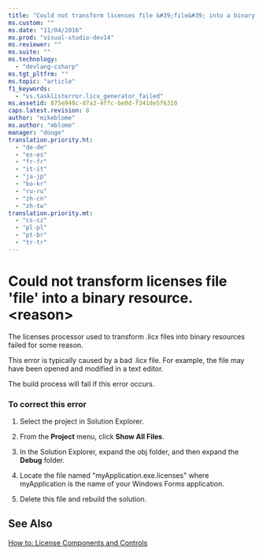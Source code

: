 ```yaml
---
title: "Could not transform licenses file &#39;file&#39; into a binary resource. &lt;reason&gt; | Microsoft Docs"
ms.custom: ""
ms.date: "11/04/2016"
ms.prod: "visual-studio-dev14"
ms.reviewer: ""
ms.suite: ""
ms.technology: 
  - "devlang-csharp"
ms.tgt_pltfrm: ""
ms.topic: "article"
f1_keywords: 
  - "vs.tasklisterror.licx_generator_failed"
ms.assetid: 875e948c-d7a3-4ffc-be0d-f341de5f6310
caps.latest.revision: 8
author: "mikeblome"
ms.author: "mblome"
manager: "douge"
translation.priority.ht: 
  - "de-de"
  - "es-es"
  - "fr-fr"
  - "it-it"
  - "ja-jp"
  - "ko-kr"
  - "ru-ru"
  - "zh-cn"
  - "zh-tw"
translation.priority.mt: 
  - "cs-cz"
  - "pl-pl"
  - "pt-br"
  - "tr-tr"
---
```

# Could not transform licenses file &#39;file&#39; into a binary resource. &lt;reason&gt;
The licenses processor used to transform .licx files into binary resources failed for some reason.  
  
 This error is typically caused by a bad .licx file. For example, the file may have been opened and modified in a text editor.  
  
 The build process will fail if this error occurs.  
  
### To correct this error  
  
1.  Select the project in Solution Explorer.  
  
2.  From the **Project** menu, click **Show All Files**.  
  
3.  In the Solution Explorer, expand the obj folder, and then expand the **Debug** folder.  
  
4.  Locate the file named "myApplication.exe.licenses" where myApplication is the name of your Windows Forms application.  
  
5.  Delete this file and rebuild the solution.  
  
## See Also  
 [How to: License Components and Controls](../Topic/How%20to:%20License%20Components%20and%20Controls.md)
